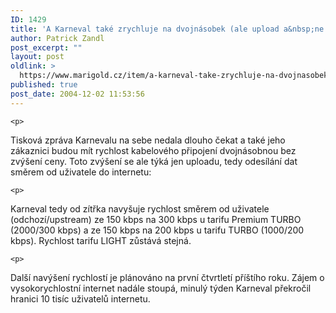 ```yaml
---
ID: 1429
title: 'A Karneval také zrychluje na dvojnásobek (ale upload a&nbsp;ne Light)'
author: Patrick Zandl
post_excerpt: ""
layout: post
oldlink: >
  https://www.marigold.cz/item/a-karneval-take-zrychluje-na-dvojnasobek-ale-upload-a-ne-light
published: true
post_date: 2004-12-02 11:53:56
---
```

	<p>
Tisková zpráva Karnevalu na sebe nedala dlouho čekat a také jeho zákaznici budou mít rychlost kabelového připojení dvojnásobnou bez zvýšení ceny. Toto zvýšení se ale týká jen uploadu, tedy odesílání dat směrem od uživatele do internetu:</p>

	<p>
Karneval tedy od zítřka navyšuje rychlost směrem od uživatele (odchozí/upstream) ze 150 kbps na 300 kbps u tarifu Premium TURBO (2000/300 kbps) a ze 150 kbps na 200 kbps u tarifu TURBO (1000/200 kbps). Rychlost tarifu LIGHT zůstává stejná. </p>

	<p>
Další navýšení rychlostí je plánováno na první čtvrtletí příštího roku. Zájem o vysokorychlostní internet nadále stoupá, minulý týden Karneval překročil hranici 10 tisíc uživatelů internetu.
</p>
